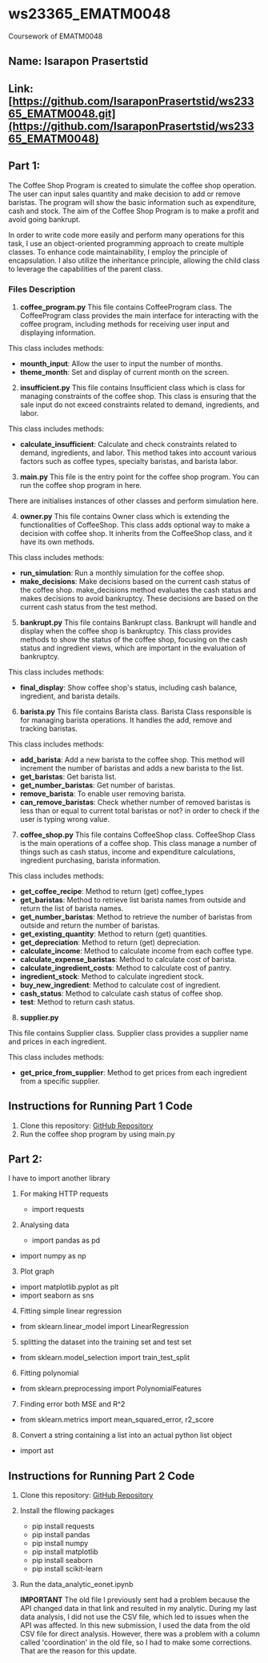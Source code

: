 # ws23365_EMATM0048
Coursework of EMATM0048

## Name: Isarapon Prasertstid

## Link: [https://github.com/IsaraponPrasertstid/ws23365_EMATM0048.git](https://github.com/IsaraponPrasertstid/ws23365_EMATM0048)

## Part 1:
The Coffee Shop Program is created to simulate the coffee shop operation. The user can input sales quantity and make decision to add or remove baristas. The program will show the basic information such as expenditure, cash and stock. The aim of the Coffee Shop Program is to make a profit and avoid going bankrupt.

In order to write code more easily and perform many operations for this task, I use an object-oriented programming approach to create multiple classes. To enhance code maintainability, I employ the principle of encapsulation. I also utilize the inheritance principle, allowing the child class to leverage the capabilities of the parent class.

### Files Description

1.	**coffee_program.py**
This file contains CoffeeProgram class. The CoffeeProgram class provides the main interface for interacting with the coffee program, including methods for receiving user input and displaying information.

This class includes methods:
  -	**mounth_input**: Allow the user to input the number of months.
  -	**theme_month**: Set and display of current month on the screen.
    
2.	**insufficient.py**
This file contains Insufficient class which is class for managing constraints of the coffee shop. This class is ensuring that the sale input do not exceed constraints related to demand, ingredients, and labor.

This class includes methods:
  - **calculate_insufficient**: Calculate and check constraints related to demand, ingredients, and labor. This method takes into account various factors such as coffee types, specialty baristas, and barista labor.
    
3.	**main.py**
This file is the entry point for the coffee shop program. You can run the coffee shop program in here.

There are initialises instances of other classes and perform simulation here.

4.	**owner.py**
This file contains Owner class which is extending the functionalities of CoffeeShop. This class adds optional way to make a decision with coffee shop. It inherits from the CoffeeShop class, and it have its own methods.

This class includes methods:
  -	**run_simulation**: Run a monthly simulation for the coffee shop.
  -	**make_decisions**: Make decisions based on the current cash status of the coffee shop. make_decisions method evaluates the cash status and makes decisions to avoid bankruptcy. These decisions are based on the current cash status from the test method.
    
5.	**bankrupt.py**
This file contains Bankrupt class. Bankrupt will handle and display when the coffee shop is bankruptcy. This class provides methods to show the status of the coffee shop, focusing on the cash status and ingredient views, which are important in the evaluation of bankruptcy.

This class includes methods:
  - **final_display**: Show coffee shop's status, including cash balance, ingredient, and barista details.
    
6.	**barista.py**
This file contains Barista class. Barista Class responsible is for managing barista operations. It handles the add, remove and tracking baristas.

This class includes methods:
  - **add_barista**: Add a new barista to the coffee shop. This method will increment the number of baristas and adds a new barista to the list.
  -	**get_baristas**: Get barista list.
  -	**get_number_baristas**: Get number of baristas.
  -	**remove_barista**: To enable user removing barista.
  -	**can_remove_baristas**: Check whether number of removed baristas is less than or equal to current total baristas or not? in order to check if the user is typing wrong value.
    
7.	**coffee_shop.py**
This file contains CoffeeShop class. CoffeeShop Class is the main operations of a coffee shop. This class manage a number of things such as cash status, income and expenditure calculations, ingredient purchasing, barista information.

This class includes methods:
  -	**get_coffee_recipe**: Method to return (get) coffee_types
  -	**get_baristas**: Method to retrieve list barista names from outside and return the list of barista names.
  -	**get_number_baristas**: Method to retrieve the number of baristas from outside and return the number of baristas.
  -	**get_existing_quantity**: Method to return (get) quantities.
  -	**get_depreciation**: Method to return (get) depreciation.
  -	**calculate_income**: Method to calculate income from each coffee type.
  -	**calculate_expense_baristas**: Method to calculate cost of barista.
  -	**calculate_ingredient_costs**: Method to calculate cost of pantry.
  -	**ingredient_stock**: Method to calculate ingredient stock.
  -	**buy_new_ingredient**: Method to calculate cost of ingredient.
  -	**cash_status**: Method to calculate cash status of coffee shop.
  -	**test**: Method to return cash status.
    
8.	**supplier.py**

This file contains Supplier class. Supplier class provides a supplier name and prices in each ingredient.

This class includes methods:
  -	**get_price_from_supplier**: Method to get prices from each ingredient from a specific supplier.
    
## Instructions for Running Part 1 Code
1. Clone this repository: [GitHub Repository](https://github.com/IsaraponPrasertstid/ws23365_EMATM0048.git)
2. Run the coffee shop program by using main.py

## Part 2:
I have to import another library
1. For making HTTP requests
   - import requests

2. Analysing data
   - import pandas as pd
  - import numpy as np 
3. Plot graph
  - import matplotlib.pyplot as plt
  - import seaborn as sns

4. Fitting simple linear regression
  - from sklearn.linear_model import LinearRegression

5. splitting the dataset into the training set and test set
  - from sklearn.model_selection import train_test_split
6. Fitting polynomial
  - from sklearn.preprocessing import PolynomialFeatures
7. Finding error both MSE and R^2
  - from sklearn.metrics import mean_squared_error, r2_score
8. Convert a string containing a list into an actual python list object
  - import ast 
    
## Instructions for Running Part 2 Code
1. Clone this repository: [GitHub Repository](https://github.com/IsaraponPrasertstid/ws23365_EMATM0048.git)
2. Install the fllowing packages
   - pip install requests
   - pip install pandas
   - pip install numpy
   - pip install matplotlib
   - pip install seaborn
   - pip install scikit-learn
3. Run the data_analytic_eonet.ipynb

   **IMPORTANT**
The old file I previously sent had a problem because the API changed data in that link and resulted in my analytic. During my last data analysis, I did not use the CSV file, which led to issues when the API was affected. In this new submission, I used the data from the old CSV file for direct analysis. However, there was a problem with a column called 'coordination' in the old file, so I had to make some corrections. That are the reason for this update.
